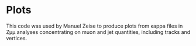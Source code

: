 # Plots

This code was used by Manuel Zeise to produce plots from ĸappa files
in Zµµ analyses concentrating on muon and jet quantities, including
tracks and vertices.
